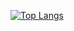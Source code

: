 [![Top Langs](https://github-readme-stats.vercel.app/api/top-langs/?username=cristiandiiorio&langs_count=5&layout=compact&theme=dark&exclude_repo=github-readme-stats,cristiandiiorio.github.io)](https://github.com/anuraghazra/github-readme-stats)

<!---
[![docker-essentials-a-developer-introduction2](https://github.com/cristiandiiorio/cristiandiiorio/assets/112891194/080456dd-d73e-487d-8026-249952dc1d5e)](https://www.credly.com/badges/d53d2ba3-bdf2-45aa-abf4-0beb67ad7701/public_url)\
[IBM Docker-Essentials](https://www.credly.com/badges/d53d2ba3-bdf2-45aa-abf4-0beb67ad7701/public_url)
-->
